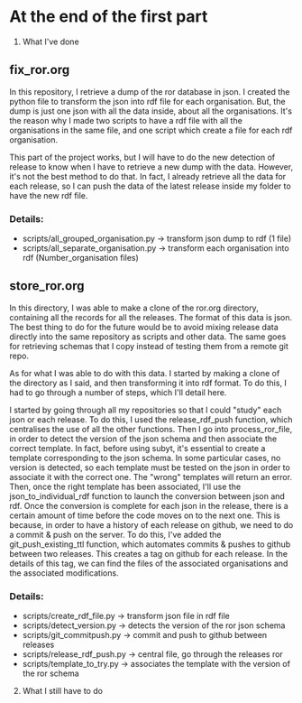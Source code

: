# At the end of the first part

1. What I've done

## fix_ror.org

In this repository, I retrieve a dump of the ror database in json. I created the python file to transform the json into rdf file for each organisation. But, the dump is just one json with all the data inside, about all the organisations. It's the reason why I made two scripts to have a rdf file with all the organisations in the same file, and one script which create a file for each rdf organisation.

This part of the project works, but I will have to do the new detection of release to know when I have to retrieve a new dump with the data. However, it's not the best method to do that. In fact, I already retrieve all the data for each release, so I can push the data of the latest release inside my folder to have the new rdf file.

### Details:

- scripts/all_grouped_organisation.py   -> transform json dump to rdf (1 file)
- scripts/all_separate_organisation.py  -> transform each organisation into rdf (Number_organisation files)

## store_ror.org

In this directory, I was able to make a clone of the ror.org directory, containing all the records for all the releases. The format of this data is json. The best thing to do for the future would be to avoid mixing release data directly into the same repository as scripts and other data. The same goes for retrieving schemas that I copy instead of testing them from a remote git repo.

As for what I was able to do with this data. I started by making a clone of the directory as I said, and then transforming it into rdf format. To do this, I had to go through a number of steps, which I'll detail here.

I started by going through all my repositories so that I could "study" each json or each release. To do this, I used the release_rdf_push function, which centralises the use of all the other functions. Then I go into process_ror_file, in order to detect the version of the json schema and then associate the correct template. In fact, before using subyt, it's essential to create a template corresponding to the json schema. In some particular cases, no version is detected, so each template must be tested on the json in order to associate it with the correct one. The "wrong" templates will return an error. Then, once the right template has been associated, I'll use the json_to_individual_rdf function to launch the conversion between json and rdf. Once the conversion is complete for each json in the release, there is a certain amount of time before the code moves on to the next one. This is because, in order to have a history of each release on github, we need to do a commit & push on the server. To do this, I've added the git_push_existing_ttl function, which automates commits & pushes to github between two releases. This creates a tag on github for each release. In the details of this tag, we can find the files of the associated organisations and the associated modifications.

### Details:

- scripts/create_rdf_file.py   ->  transform json file in rdf file
- scripts/detect_version.py    ->  detects the version of the ror json schema
- scripts/git_commitpush.py    ->  commit and push to github between releases
- scripts/release_rdf_push.py  ->  central file, go through the releases ror
- scripts/template_to_try.py   ->  associates the template with the version of the ror schema




2. What I still have to do